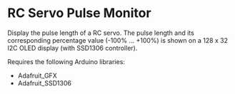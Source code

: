 # RC Servo Pulse Monitor

Display the pulse length of a RC servo.
The pulse length and its corresponding percentage value (-100% ... +100%) is
shown on a 128 x 32 I2C OLED display (with SSD1306 controller).

Requires the following Arduino libraries:
- Adafruit_GFX
- Adafruit_SSD1306
